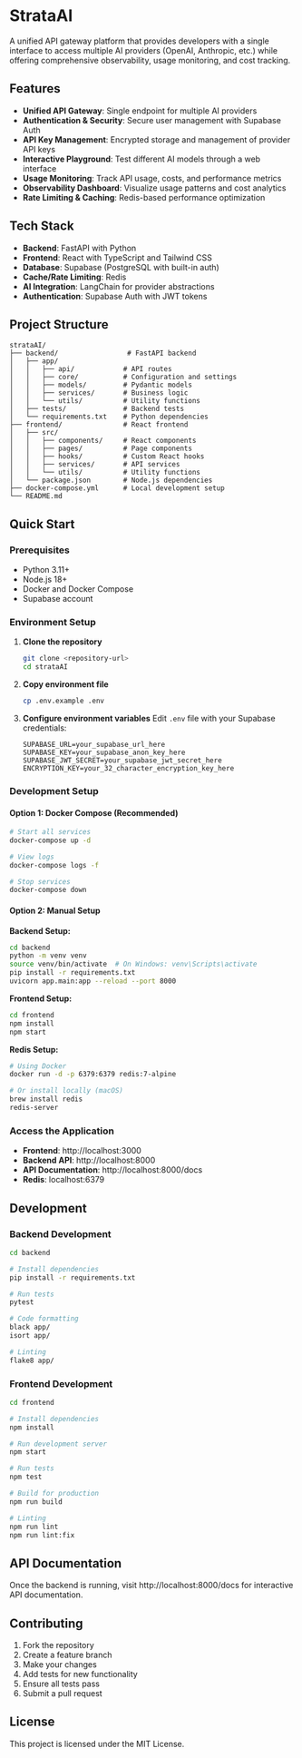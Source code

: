 # StrataAI

A unified API gateway platform that provides developers with a single interface to access multiple AI providers (OpenAI, Anthropic, etc.) while offering comprehensive observability, usage monitoring, and cost tracking.

## Features

- **Unified API Gateway**: Single endpoint for multiple AI providers
- **Authentication & Security**: Secure user management with Supabase Auth
- **API Key Management**: Encrypted storage and management of provider API keys
- **Interactive Playground**: Test different AI models through a web interface
- **Usage Monitoring**: Track API usage, costs, and performance metrics
- **Observability Dashboard**: Visualize usage patterns and cost analytics
- **Rate Limiting & Caching**: Redis-based performance optimization

## Tech Stack

- **Backend**: FastAPI with Python
- **Frontend**: React with TypeScript and Tailwind CSS
- **Database**: Supabase (PostgreSQL with built-in auth)
- **Cache/Rate Limiting**: Redis
- **AI Integration**: LangChain for provider abstractions
- **Authentication**: Supabase Auth with JWT tokens

## Project Structure

```
strataAI/
├── backend/                 # FastAPI backend
│   ├── app/
│   │   ├── api/            # API routes
│   │   ├── core/           # Configuration and settings
│   │   ├── models/         # Pydantic models
│   │   ├── services/       # Business logic
│   │   └── utils/          # Utility functions
│   ├── tests/              # Backend tests
│   └── requirements.txt    # Python dependencies
├── frontend/               # React frontend
│   ├── src/
│   │   ├── components/     # React components
│   │   ├── pages/          # Page components
│   │   ├── hooks/          # Custom React hooks
│   │   ├── services/       # API services
│   │   └── utils/          # Utility functions
│   └── package.json        # Node.js dependencies
├── docker-compose.yml      # Local development setup
└── README.md
```

## Quick Start

### Prerequisites

- Python 3.11+
- Node.js 18+
- Docker and Docker Compose
- Supabase account

### Environment Setup

1. **Clone the repository**
   ```bash
   git clone <repository-url>
   cd strataAI
   ```

2. **Copy environment file**
   ```bash
   cp .env.example .env
   ```

3. **Configure environment variables**
   Edit `.env` file with your Supabase credentials:
   ```
   SUPABASE_URL=your_supabase_url_here
   SUPABASE_KEY=your_supabase_anon_key_here
   SUPABASE_JWT_SECRET=your_supabase_jwt_secret_here
   ENCRYPTION_KEY=your_32_character_encryption_key_here
   ```

### Development Setup

#### Option 1: Docker Compose (Recommended)

```bash
# Start all services
docker-compose up -d

# View logs
docker-compose logs -f

# Stop services
docker-compose down
```

#### Option 2: Manual Setup

**Backend Setup:**
```bash
cd backend
python -m venv venv
source venv/bin/activate  # On Windows: venv\Scripts\activate
pip install -r requirements.txt
uvicorn app.main:app --reload --port 8000
```

**Frontend Setup:**
```bash
cd frontend
npm install
npm start
```

**Redis Setup:**
```bash
# Using Docker
docker run -d -p 6379:6379 redis:7-alpine

# Or install locally (macOS)
brew install redis
redis-server
```

### Access the Application

- **Frontend**: http://localhost:3000
- **Backend API**: http://localhost:8000
- **API Documentation**: http://localhost:8000/docs
- **Redis**: localhost:6379

## Development

### Backend Development

```bash
cd backend

# Install dependencies
pip install -r requirements.txt

# Run tests
pytest

# Code formatting
black app/
isort app/

# Linting
flake8 app/
```

### Frontend Development

```bash
cd frontend

# Install dependencies
npm install

# Run development server
npm start

# Run tests
npm test

# Build for production
npm run build

# Linting
npm run lint
npm run lint:fix
```

## API Documentation

Once the backend is running, visit http://localhost:8000/docs for interactive API documentation.

## Contributing

1. Fork the repository
2. Create a feature branch
3. Make your changes
4. Add tests for new functionality
5. Ensure all tests pass
6. Submit a pull request

## License

This project is licensed under the MIT License.